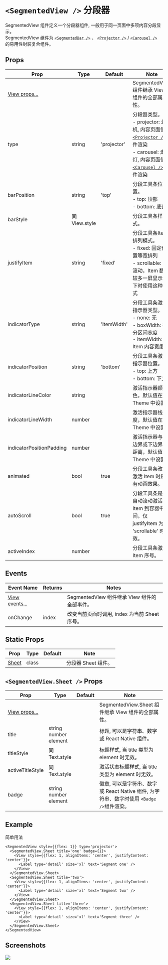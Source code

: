 # `<SegmentedView />` 分段器
SegmentedView 组件定义一个分段器组件, 一般用于同一页面中多项内容分段显示。<br/>SegmentedView 组件为 [`<SegmentedBar />`](./SegmentedBar) 、 [`<Projector />`](./Projector.md) /  [`<Carousel />`](./Carousel.md) 的易用性封装复合组件。

## Props
| Prop | Type | Default | Note |
|---|---|---|---|
| [View props...](https://facebook.github.io/react-native/docs/view.html) |  |  | SegmentedView 组件继承 View 组件的全部属性。
| type | string | 'projector' | 分段器类型。<br/>- projector: 幻灯机, 内容页面使用[`<Projector />`](./Projector.md)组件渲染<br/>- carousel: 走马灯, 内容页面使用[`<Carousel />`](./Carousel.md)组件渲染
| barPosition | string | 'top' | 分段工具条位置。<br/>- top: 顶部<br/>- bottom: 底部
| barStyle | 同View.style |  | 分段工具条样式。
| justifyItem | string | 'fixed' | 分段工具条Item 排列模式。<br/>- fixed: 固定位置等宽排列<br/>- scrollable: 可滚动，Item 数量较多一屏显示不下时使用这种模式
| indicatorType | string | 'itemWidth' | 分段工具条激活指示器类型。<br/>- none: 无<br/>- boxWidth: 等分区间宽度<br/>- itemWidth: Item 内容宽度
| indicatorPosition | string | 'bottom' | 分段工具条激活指示器位置。<br/>- top: 上方<br/>- bottom: 下方
| indicatorLineColor | string |  | 激活指示器颜色，默认值在 Theme 中设置。
| indicatorLineWidth | number |  | 激活指示器线宽度，默认值在 Theme 中设置。
| indicatorPositionPadding | number |  | 激活指示器与上边界或下边界的距离，默认值在 Theme 中设置。
| animated | bool | true | 分段工具条改变激活 Item 时是否有动画效果。
| autoScroll | bool | true | 分段工具条是否自动滚动激活 Item 到容器中间，仅 justifyItem 为 'scrollable' 时有效。
| activeIndex | number |  | 分段工具条激活 Item 序号。

## Events
| Event Name | Returns | Notes |
|---|---|---|
| [View events...](https://facebook.github.io/react-native/docs/view.html) |  | SegmentedView 组件继承 View 组件的全部事件。
| onChange | index | 改变当前页面时调用, index 为当前 Sheet 序号。

## Static Props
| Prop | Type | Default | Note |
|---|---|---|---|
| [Sheet](#segmentedviewsheet--props) | class |  | 分段器 Sheet 组件。

<!--
## Methods
None.

## Static Methods
None.
-->

## `<SegmentedView.Sheet />` Props
| Prop | Type | Default | Note |
|---|---|---|---|
| [View props...](https://facebook.github.io/react-native/docs/view.html) |  |  | SegmentedView.Sheet 组件继承 View 组件的全部属性。
| title | string<br/>number<br/>element |  | 标题, 可以是字符串、数字或 React Native 组件。
| titleStyle | 同Text.style |  | 标题样式, 当 title 类型为 element 时无效。
| activeTitleStyle | 同Text.style |  | 激活状态标题样式, 当 title 类型为 element 时无效。
| badge | string<br/>number<br/>element |  | 徽章, 可以是字符串、数字或 React Native 组件, 为字符串、数字时使用 `<Badge />`组件渲染。

## Example
简单用法
```
<SegmentedView style={{flex: 1}} type='projector'>
  <SegmentedView.Sheet title='one' badge={1}>
    <View style={{flex: 1, alignItems: 'center', justifyContent: 'center'}}>
      <Label type='detail' size='xl' text='Segment one' />
    </View>
  </SegmentedView.Sheet>
  <SegmentedView.Sheet title='two'>
    <View style={{flex: 1, alignItems: 'center', justifyContent: 'center'}}>
      <Label type='detail' size='xl' text='Segment two' />
    </View>
  </SegmentedView.Sheet>
  <SegmentedView.Sheet title='three'>
    <View style={{flex: 1, alignItems: 'center', justifyContent: 'center'}}>
      <Label type='detail' size='xl' text='Segment three' />
    </View>
  </SegmentedView.Sheet>
</SegmentedView>
```


## Screenshots
![](https://github.com/rilyu/teaset/blob/master/screenshots/12-SegmentedView.png?raw=true)
